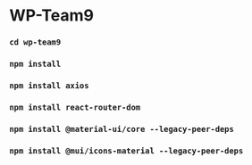 # WP-Team9

### `cd wp-team9`

### `npm install`

### `npm install axios`

### `npm install react-router-dom`

### `npm install @material-ui/core --legacy-peer-deps`

### `npm install @mui/icons-material --legacy-peer-deps`

